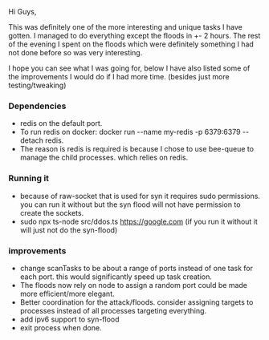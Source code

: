 Hi Guys,

This was definitely one of the more interesting and unique tasks I have gotten. I managed to do everything except the floods in +- 2 hours. The rest of the evening I spent on the floods which were definitely something I had not done before so was very interesting.

I hope you can see what I was going for, below I have also listed some of the improvements I would do if I had more time. (besides just more testing/tweaking)

### Dependencies
- redis on the default port. 
- To run redis on docker: docker run --name my-redis -p 6379:6379 --detach redis.
- The reason is redis is required is because I chose to use bee-queue to manage the child processes. which relies on redis. 

### Running it
- because of raw-socket that is used for syn it requires sudo permissions. you can run it without but the syn flood will not have permission to create the sockets.
- sudo npx ts-node src/ddos.ts https://google.com (if you run it without it will just not do the syn-flood)

### improvements
- change scanTasks to be about a range of ports instead of one task for each port. this would significantly speed up task creation.
- The floods now rely on node to assign a random port could be made more efficient/more elegant.
- Better coordination for the attack/floods. consider assigning targets to processes instead of all processes targeting everything.
- add ipv6 support to syn-flood
- exit process when done.